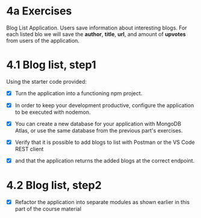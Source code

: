 # 4a Exercises

Blog List Application. Users save information about interesting blogs.
For each listed blo we will save the **author**, **title**, **url**, and amount of **upvotes** from users of the application.

# 4.1 Blog list, step1
Using the starter code provided:

- [x] Turn the application into a functioning npm project.
- [x] In order to keep your development productive, configure the application to be executed with nodemon. 
- [x] You can create a new database for your application with MongoDB Atlas, or use the same database from the previous part's exercises.

- [x] Verify that it is possible to add blogs to list with Postman or the VS Code REST client 
- [x] and that the application returns the added blogs at the correct endpoint.

# 4.2 Blog list, step2
- [x] Refactor the application into separate modules as shown earlier in this part of the course material

